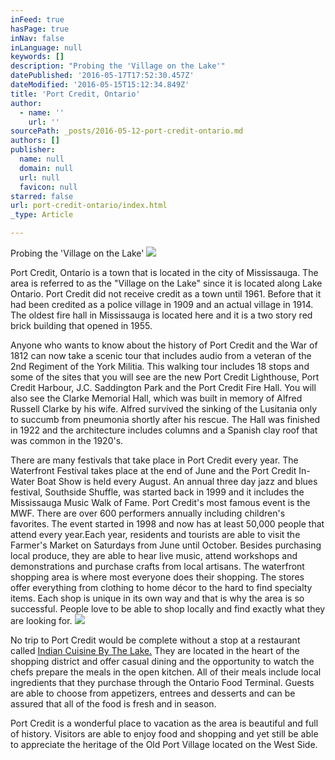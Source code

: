 ```yaml
---
inFeed: true
hasPage: true
inNav: false
inLanguage: null
keywords: []
description: "Probing the 'Village on the Lake'"
datePublished: '2016-05-17T17:52:30.457Z'
dateModified: '2016-05-15T15:12:34.849Z'
title: 'Port Credit, Ontario'
author:
  - name: ''
    url: ''
sourcePath: _posts/2016-05-12-port-credit-ontario.md
authors: []
publisher:
  name: null
  domain: null
  url: null
  favicon: null
starred: false
url: port-credit-ontario/index.html
_type: Article

---
```

Probing the 'Village on the Lake'
![](https://the-grid-user-content.s3-us-west-2.amazonaws.com/9f2a6454-669a-438b-9139-2a4a3e12eb03.jpg)

Port Credit, Ontario is a town that is located in the city of Mississauga. The area is referred to as the "Village on the Lake" since it is located along Lake Ontario. Port Credit did not receive credit as a town until 1961\. Before that it had been credited as a police village in 1909 and an actual village in 1914\. The oldest fire hall in Mississauga is located here and it is a two story red brick building that opened in 1955\.

Anyone who wants to know about the history of Port Credit and the War of 1812 can now take a scenic tour that includes audio from a veteran of the 2nd Regiment of the York Militia. This walking tour includes 18 stops and some of the sites that you will see are the new Port Credit Lighthouse, Port Credit Harbour, J.C. Saddington Park and the Port Credit Fire Hall. You will also see the Clarke Memorial Hall, which was built in memory of Alfred Russell Clarke by his wife. Alfred survived the sinking of the Lusitania only to succumb from pneumonia shortly after his rescue. The Hall was finished in 1922 and the architecture includes columns and a Spanish clay roof that was common in the 1920's. 

There are many festivals that take place in Port Credit every year. The Waterfront Festival takes place at the end of June and the Port Credit In-Water Boat Show is held every August. An annual three day jazz and blues festival, Southside Shuffle, was started back in 1999 and it includes the Mississauga Music Walk of Fame. Port Credit's most famous event is the MWF. There are over 600 performers annually including children's favorites. The event started in 1998 and now has at least 50,000 people that attend every year.Each year, residents and tourists are able to visit the Farmer's Market on Saturdays from June until October. Besides purchasing local produce, they are able to hear live music, attend workshops and demonstrations and purchase crafts from local artisans. The waterfront shopping area is where most everyone does their shopping. The stores offer everything from clothing to home décor to the hard to find specialty items. Each shop is unique in its own way and that is why the area is so successful. People love to be able to shop locally and find exactly what they are looking for. ![](https://the-grid-user-content.s3-us-west-2.amazonaws.com/e6eb4fda-9074-45eb-8a3c-2b03b2a86dd7.jpg)

No trip to Port Credit would be complete without a stop at a restaurant called [Indian Cuisine By The Lake.][0] They are located in the heart of the shopping district and offer casual dining and the opportunity to watch the chefs prepare the meals in the open kitchen. All of their meals include local ingredients that they purchase through the Ontario Food Terminal. Guests are able to choose from appetizers, entrees and desserts and can be assured that all of the food is fresh and in season. 

Port Credit is a wonderful place to vacation as the area is beautiful and full of history. Visitors are able to enjoy food and shopping and yet still be able to appreciate the heritage of the Old Port Village located on the West Side. 

[0]: http://indiancuisinebythelake.com/